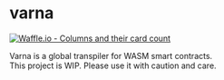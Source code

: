 # varna

[![Waffle.io - Columns and their card count](https://badge.waffle.io/KIPFoundation/varna.svg?columns=all)](https://waffle.io/KIPFoundation/varna)

Varna is a global transpiler for WASM smart contracts.  
This project is WIP. Please use it with caution and care.
